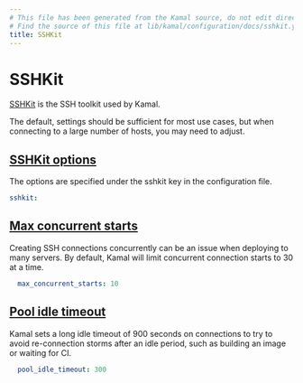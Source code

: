 ```yaml
---
# This file has been generated from the Kamal source, do not edit directly.
# Find the source of this file at lib/kamal/configuration/docs/sshkit.yml in the Kamal repository.
title: SSHKit
---
```


# SSHKit

[SSHKit](https://github.com/capistrano/sshkit) is the SSH toolkit used by Kamal.

The default, settings should be sufficient for most use cases, but
when connecting to a large number of hosts, you may need to adjust.

## [SSHKit options](#sshkit-options)

The options are specified under the sshkit key in the configuration file.

```yaml
sshkit:
```

## [Max concurrent starts](#max-concurrent-starts)

Creating SSH connections concurrently can be an issue when deploying to many servers.
By default, Kamal will limit concurrent connection starts to 30 at a time.

```yaml
  max_concurrent_starts: 10
```

## [Pool idle timeout](#pool-idle-timeout)

Kamal sets a long idle timeout of 900 seconds on connections to try to avoid
re-connection storms after an idle period, such as building an image or waiting for CI.

```yaml
  pool_idle_timeout: 300
```
